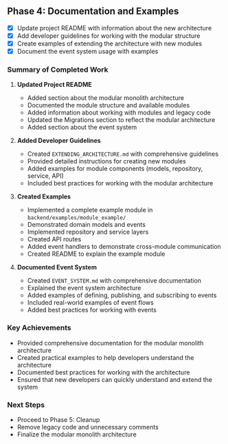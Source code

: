 ## Phase 4: Documentation and Examples

- [x] Update project README with information about the new architecture
- [x] Add developer guidelines for working with the modular structure
- [x] Create examples of extending the architecture with new modules
- [x] Document the event system usage with examples

### Summary of Completed Work

1. **Updated Project README**
   - Added section about the modular monolith architecture
   - Documented the module structure and available modules
   - Added information about working with modules and legacy code
   - Updated the Migrations section to reflect the modular architecture
   - Added section about the event system

2. **Added Developer Guidelines**
   - Created `EXTENDING_ARCHITECTURE.md` with comprehensive guidelines
   - Provided detailed instructions for creating new modules
   - Added examples for module components (models, repository, service, API)
   - Included best practices for working with the modular architecture

3. **Created Examples**
   - Implemented a complete example module in `backend/examples/module_example/`
   - Demonstrated domain models and events
   - Implemented repository and service layers
   - Created API routes
   - Added event handlers to demonstrate cross-module communication
   - Created README to explain the example module

4. **Documented Event System**
   - Created `EVENT_SYSTEM.md` with comprehensive documentation
   - Explained the event system architecture
   - Added examples of defining, publishing, and subscribing to events
   - Included real-world examples of event flows
   - Added best practices for working with events

### Key Achievements

- Provided comprehensive documentation for the modular monolith architecture
- Created practical examples to help developers understand the architecture
- Documented best practices for working with the architecture
- Ensured that new developers can quickly understand and extend the system

### Next Steps

- Proceed to Phase 5: Cleanup
- Remove legacy code and unnecessary comments
- Finalize the modular monolith architecture
